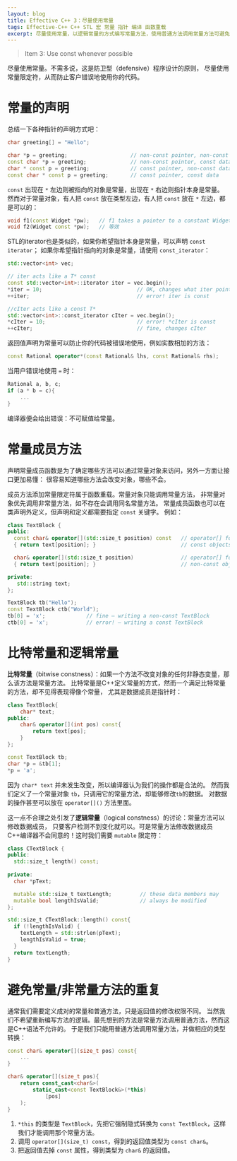 ```yaml
---
layout: blog
title: Effective C++ 3：尽量使用常量
tags: Effective-C++ C++ STL 宏 常量 指针 编译 函数重载
excerpt: 尽量使用常量，以逻辑常量的方式编写常量方法，使用普通方法调用常量方法可避免代码重复。
---
```


> Item 3: Use const whenever possible

尽量使用常量。不需多说，这是防卫型（defensive）程序设计的原则，
尽量使用常量限定符，从而防止客户错误地使用你的代码。

# 常量的声明

总结一下各种指针的声明方式吧：

```cpp
char greeting[] = "Hello";

char *p = greeting;                    // non-const pointer, non-const data
const char *p = greeting;              // non-const pointer, const data
char * const p = greeting;             // const pointer, non-const data
const char * const p = greeting;       // const pointer, const data 
```

`const` 出现在 `*` 左边则被指向的对象是常量，出现在 `*` 右边则指针本身是常量。
然而对于常量对象，有人把 `const` 放在类型左边，有人把 `const` 放在 `*` 左边，都是可以的：

```cpp
void f1(const Widget *pw);   // f1 takes a pointer to a constant Widget object
void f2(Widget const *pw);   // 等效
```

STL的iterator也是类似的，如果你希望指针本身是常量，可以声明 `const iterator`；
如果你希望指针指向的对象是常量，请使用 `const_iterator`：

```cpp
std::vector<int> vec;

// iter acts like a T* const
const std::vector<int>::iterator iter = vec.begin();
*iter = 10;                              // OK, changes what iter points to
++iter;                                  // error! iter is const

//cIter acts like a const T*
std::vector<int>::const_iterator cIter = vec.begin();
*cIter = 10;                             // error! *cIter is const
++cIter;                                 // fine, changes cIter
```

返回值声明为常量可以防止你的代码被错误地使用，例如实数相加的方法：

```cpp
const Rational operator*(const Rational& lhs, const Rational& rhs);
```

当用户错误地使用 `=` 时：

```cpp
Rational a, b, c;
if (a * b = c){
    ...
}
```

编译器便会给出错误：不可赋值给常量。

<!--more-->

# 常量成员方法

声明常量成员函数是为了确定哪些方法可以通过常量对象来访问，另外一方面让接口更加易懂：
很容易知道哪些方法会改变对象，哪些不会。

成员方法添加常量限定符属于函数重载。常量对象只能调用常量方法，
非常量对象优先调用非常量方法，如不存在会调用同名常量方法。
常量成员函数也可以在类声明外定义，但声明和定义都需要指定 `const` 关键字。
例如：

```cpp
class TextBlock {
public:
  const char& operator[](std::size_t position) const   // operator[] for
  { return text[position]; }                           // const objects

  char& operator[](std::size_t position)               // operator[] for
  { return text[position]; }                           // non-const objects

private:
   std::string text;
};

TextBlock tb("Hello");
const TextBlock ctb("World");
tb[0] = 'x';             // fine — writing a non-const TextBlock
ctb[0] = 'x';            // error! — writing a const TextBlock
```

# 比特常量和逻辑常量

**比特常量**（bitwise constness）：如果一个方法不改变对象的任何非静态变量，那么该方法是常量方法。
比特常量是C++定义常量的方式，然而一个满足比特常量的方法，却不见得表现得像个常量，
尤其是数据成员是指针时：

```cpp
class TextBlock{
    char* text;
public:
    char& operator[](int pos) const{
        return text[pos];
    }
};

const TextBlock tb;
char *p = &tb[1];
*p = 'a';
```

因为 `char* text` 并未发生改变，所以编译器认为我们的操作都是合法的。
然而我们定义了一个常量对象 `tb`，只调用它的常量方法，却能够修改`tb`的数据。
对数据的操作甚至可以放在 `operator[]()` 方法里面。

这一点不合理之处引发了**逻辑常量**（logical constness）的讨论：常量方法可以修改数据成员，
只要客户检测不到变化就可以。可是常量方法修改数据成员C++编译器不会同意的！这时我们需要 `mutable` 限定符：

```cpp
class CTextBlock {
public:
  std::size_t length() const;
  
private:
  char *pText;

  mutable std::size_t textLength;         // these data members may
  mutable bool lengthIsValid;             // always be modified
};                                     

std::size_t CTextBlock::length() const{
  if (!lengthIsValid) {
    textLength = std::strlen(pText);
    lengthIsValid = true;          
  }
  return textLength;
}
```

# 避免常量/非常量方法的重复

通常我们需要定义成对的常量和普通方法，只是返回值的修改权限不同。
当然我们不希望重新编写方法的逻辑。最先想到的方法是常量方法调用普通方法，然而这是C++语法不允许的。
于是我们只能用普通方法调用常量方法，并做相应的类型转换：

```cpp
const char& operator[](size_t pos) const{
    ...
}

char& operator[](size_t pos){
    return const_cast<char&>(
        static_cast<const TextBlock&>(*this)
            [pos]   
    );
}
```

1. `*this` 的类型是 `TextBlock`，先把它强制隐式转换为 `const TextBlock`，这样我们才能调用那个常量方法。
2. 调用 `operator[](size_t) const`，得到的返回值类型为 `const char&`。
3. 把返回值去掉 `const` 属性，得到类型为 `char&` 的返回值。
